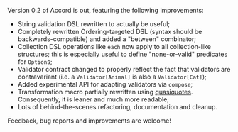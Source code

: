 Version 0.2 of Accord is out, featuring the following improvements:

* String validation DSL rewritten to actually be useful;
* Completely rewritten Ordering-targeted DSL (syntax should be backwards-compatible) and added a "between" combinator;
* Collection DSL operations like `each` now apply to all collection-like structures; this is especially useful to define "none-or-valid" predicates for `Option`s;
* Validator contract changed to properly reflect the fact that validators are contravariant (i.e. a `Validator[Animal]` is also a `Validator[Cat]`);
* Added experimental API for adapting validators via `compose`;
* Transformation macro partially rewritten using [quasiquotes](http://docs.scala-lang.org/overviews/macros/quasiquotes.html). Consequently, it is leaner and much more readable;
* Lots of behind-the-scenes refactoring, documentation and cleanup.

Feedback, bug reports and improvements are welcome!
